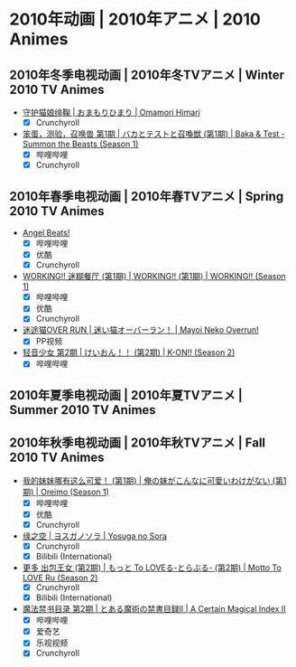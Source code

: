 # 2010年动画 | 2010年アニメ | 2010 Animes

## 2010年冬季电视动画 | 2010年冬TVアニメ | Winter 2010 TV Animes

- [守护猫娘绯鞠 | おまもりひまり | Omamori Himari](../episodes/201001/3449.csv)
  - [x] Crunchyroll
- [笨蛋，测验，召唤兽 第1期 | バカとテストと召喚獣 (第1期) | Baka & Test - Summon the Beasts (Season 1)](../episodes/201001/3326.csv)
  - [x] 哔哩哔哩
  - [x] Crunchyroll

## 2010年春季电视动画 | 2010年春TVアニメ | Spring 2010 TV Animes

- [Angel Beats!](../episodes/201004/1851.csv)
  - [x] 哔哩哔哩
  - [x] 优酷
  - [x] Crunchyroll
- [WORKING!! 迷糊餐厅 (第1期) | WORKING!! (第1期) | WORKING!! (Season 1)](../episodes/201004/4255.csv)
  - [x] 哔哩哔哩
  - [x] 优酷
  - [x] Crunchyroll
- [迷途猫OVER RUN | 迷い猫オーバーラン！ | Mayoi Neko Overrun!](../episodes/201004/4292.csv)
  - [x] PP视频
- [轻音少女 第2期 | けいおん！！ (第2期) | K-ON!! (Season 2)](../episodes/201004/3774.csv)
  - [x] 哔哩哔哩

## 2010年夏季电视动画 | 2010年夏TVアニメ | Summer 2010 TV Animes

## 2010年秋季电视动画 | 2010年秋TVアニメ | Fall 2010 TV Animes

- [我的妹妹哪有这么可爱！ (第1期) | 俺の妹がこんなに可愛いわけがない (第1期) | Oreimo (Season 1)](../episodes/201010/5436.csv)
  - [x] 哔哩哔哩
  - [x] 优酷
  - [x] Crunchyroll
- [缘之空 | ヨスガノソラ | Yosuga no Sora](../episodes/201010/7157.csv)
  - [x] Crunchyroll
  - [x] Bilibili (International)
- [更多 出包王女 (第2期) | もっと To LOVEる-とらぶる- (第2期) | Motto To LOVE Ru (Season 2)](../episodes/201010/8546.csv)
  - [x] Crunchyroll
  - [x] Bilibili (International)
- [魔法禁书目录 第2期 | とある魔術の禁書目録II | A Certain Magical Index II](../episodes/201010/7843.csv)
  - [x] 哔哩哔哩
  - [x] 爱奇艺
  - [x] 乐视视频
  - [x] Crunchyroll
